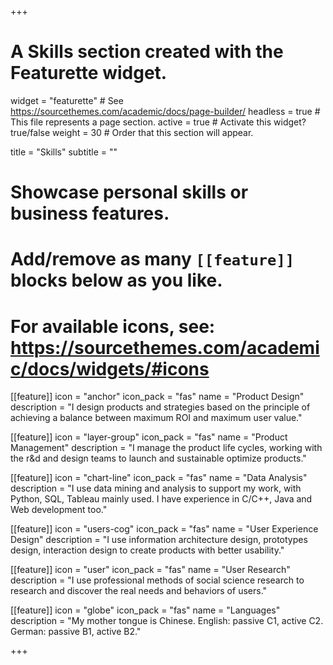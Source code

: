 +++
# A Skills section created with the Featurette widget.
widget = "featurette"  # See https://sourcethemes.com/academic/docs/page-builder/
headless = true  # This file represents a page section.
active = true  # Activate this widget? true/false
weight = 30  # Order that this section will appear.

title = "Skills"
subtitle = ""

# Showcase personal skills or business features.
# 
# Add/remove as many `[[feature]]` blocks below as you like.
# 
# For available icons, see: https://sourcethemes.com/academic/docs/widgets/#icons

[[feature]]
  icon = "anchor"
  icon_pack = "fas"
  name = "Product Design"
  description = "I design products and strategies based on the principle of achieving a balance between maximum ROI and maximum user value."

[[feature]]
  icon = "layer-group"
  icon_pack = "fas"
  name = "Product Management"
  description = "I manage the product life cycles, working with the r&d and design teams to launch and sustainable optimize products."
  
[[feature]]
  icon = "chart-line"
  icon_pack = "fas"
  name = "Data Analysis"
  description = "I use data mining and analysis to support my work, with Python, SQL, Tableau mainly used. I have experience in C/C++, Java and Web development too."  

[[feature]]
  icon = "users-cog"
  icon_pack = "fas"
  name = "User Experience Design"
  description = "I use information architecture design, prototypes design, interaction design to create products with better usability."

[[feature]]
  icon = "user"
  icon_pack = "fas"
  name = "User Research"
  description = "I use professional methods of social science research to research and discover the real needs and behaviors of users."

[[feature]]
  icon = "globe"
  icon_pack = "fas"
  name = "Languages"
  description = "My mother tongue is Chinese. English: passive C1, active C2. German: passive B1, active B2."

+++
